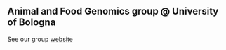 ## Animal and Food Genomics group @ University of Bologna

See our group [website](https://site.unibo.it/animal-and-food-genomics/en/)
